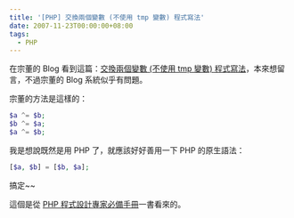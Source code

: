 ```yaml
---
title: '[PHP] 交換兩個變數 (不使用 tmp 變數) 程式寫法'
date: 2007-11-23T00:00:00+08:00
tags:
  - PHP
---
```


在宗董的 Blog 看到這篇：[交換兩個變數 (不使用 tmp 變數) 程式寫法](http://plog.longwin.com.tw/programming/2007/11/23/variable_swap_programming_2007)，本來想留言，不過宗董的 Blog 系統似乎有問題。

宗董的方法是這樣的：

```php
$a ^= $b;
$b ^= $a;
$a ^= $b;
```

我是想說既然是用 PHP 了，就應該好好善用一下 PHP 的原生語法：

```php
[$a, $b] = [$b, $a];
```

搞定~~

這個是從 [PHP 程式設計專家必備手冊](http://www.pearsoned.com.tw/chinese_show_title.asp?bkid=9867910672)一書看來的。
